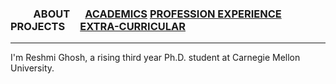 
### &emsp;&emsp; ABOUT  &emsp; [ACADEMICS](./Academics.md) [PROFESSION EXPERIENCE](./profexp.md) &emsp; PROJECTS &emsp; [EXTRA-CURRICULAR](./extraCurricular.md)

-------  



I'm Reshmi Ghosh, a rising third year Ph.D. student at Carnegie Mellon University. 


 
